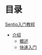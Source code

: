 # 目录

[Sentio入门教程](README.md)


- [介绍](/milestone_0/README.md)
    - [概述](milestone_0/introduce.md)
    - [快速入门](milestone_0/quickstart.md)


